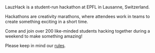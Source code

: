 LauzHack is a student-run hackathon at EPFL in Lausanne, Switzerland.

Hackathons are creativity marathons, where attendees work in teams to create something exciting in a short time.

Come and join over 200 like-minded students hacking together during a weekend to make something amazing!

Please keep in mind our [rules](/pdf/rules.pdf).
